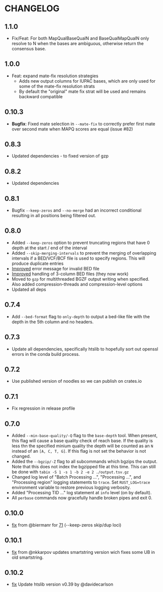 # CHANGELOG

## 1.1.0

- Fix/Feat: For both MapQualBaseQualN and BaseQualMapQualN only resolve to N when the bases are ambiguous, otherwise return the consensus base.

## 1.0.0

- Feat: expand mate-fix resolution strategies
  - Adds new output columns for IUPAC bases, which are only used for some of the mate-fix resolution strats
  - By default the "original" mate fix strat will be used and remains backward compatible

## 0.10.3

- **Bugfix**: Fixed mate selection in `--mate-fix` to correctly prefer first mate over second mate when MAPQ scores are equal (issue #82)

## 0.8.3

- Updated dependencies - to fixed version of gzp

## 0.8.2

- Updated dependencies

## 0.8.1

- Bugfix `--keep-zeros` and `--no-merge` had an incorrect conditional resulting in all positions being filtered out.

## 0.8.0

- Added `--keep-zeros` option to prevent truncating regions that have 0 depth at the start / end of the interval
- Added `--skip-merging-intervals` to prevent the merging of overlapping intervals if a BED/VCF/BCF file is used to specify regions. This will produce duplicate entries
- [Improved](https://github.com/sstadick/perbase/issues/42) error message for invalid BED file
- [Improved](https://github.com/sstadick/perbase/issues/41) handling of 3-column BED files (they now work)
- Moved to `gzp` for multithreaded BGZF output writing when specified. Also added compression-threads and compression-level options
- Updated all deps

## 0.7.4

- Add `--bed-format` flag to `only-depth` to output a bed-like file with the depth in the 5th column and no headers.

## 0.7.3

- Update all dependencies, specifically htslib to hopefully sort out
  openssl errors in the conda build process.

## 0.7.2

- Use published version of noodles so we can publish on crates.io

## 0.7.1

- Fix regression in release profile

## 0.7.0

- Added `--min-base-quality/-Q` flag to the `base-depth` tool. When present, this flag will cause a base quality check of reach base. If the quality is less thn the specified minium quality the depth will be counted as an `N` instead of an `[A, C, T, G]`. If this flag is not set the behavior is not changed.
- Added the `--bgzip/-Z` flag to all subcommands which bgzips the output. Note that this does not index the bgzipped file at this time. This can still be done with `tabix -S 1 -s 1 -b 2 -e 2 ./output.tsv.gz`
- Changed log level of "Batch Processing ...", "Processing ...", and "Processing region" logging statements to `trace`. Set `RUST_LOG=trace` environment variable to restore previous logging verbosity.
- Added "Processing TID ..." log statement at `info` level (on by default).
- All `perbase` commands now gracefully handle broken pipes and exit 0.

## 0.10.0

- [fix](https://github.com/sstadick/perbase/pull/73) from @biermanr for [71](https://github.com/sstadick/perbase/issues/71) (--keep-zeros skip/dup loci)

## 0.10.1

- [fix](https://github.com/sstadick/perbase/issues/74) from @nkkarpov updates smartstring version wich fixes some UB in old smartstring.

## 0.10.2

- [fix](https://github.com/sstadick/perbase/pull/78) Update htslib version v0.39 by @davidecarlson
